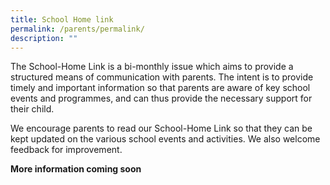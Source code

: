 ```yaml
---
title: School Home link
permalink: /parents/permalink/
description: ""
---
```

The School-Home Link is a bi-monthly issue which aims to provide a structured means of communication with parents. The intent is to provide timely and important information so that parents are aware of key school events and programmes, and can thus provide the necessary support for their child. 

We encourage parents to read our School-Home Link so that they can be kept updated on the various school events and activities. We also welcome feedback for improvement.

**More information coming soon**